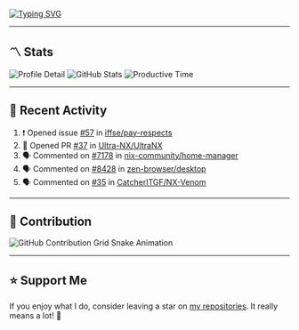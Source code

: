 [![Typing SVG](https://readme-typing-svg.demolab.com?font=&duration=2500&pause=100&center=true&vCenter=true&multiline=true&width=1000&height=60&lines=Hi+There!;Welcome+to+my+Github+profile+%F0%9F%91%8B)](https://git.io/typing-svg)

---

## 〽️ Stats

![Profile Detail](http://github-profile-summary-cards.vercel.app/api/cards/profile-details?username=phucleeuwu&theme=transparent)
![GitHub Stats](http://github-profile-summary-cards.vercel.app/api/cards/stats?username=phucleeuwu&theme=transparent)
![Productive Time](http://github-profile-summary-cards.vercel.app/api/cards/productive-time?username=phucleeuwu&theme=transparent&utcOffset=8)

---

## 📝 Recent Activity

<!--START_SECTION:activity-->
1. ❗ Opened issue [#57](https://github.com/iffse/pay-respects/issues/57) in [iffse/pay-respects](https://github.com/iffse/pay-respects)
2. 💪 Opened PR [#37](https://github.com/Ultra-NX/UltraNX/pull/37) in [Ultra-NX/UltraNX](https://github.com/Ultra-NX/UltraNX)
3. 🗣 Commented on [#7178](https://github.com/nix-community/home-manager/pull/7178#issuecomment-2930587767) in [nix-community/home-manager](https://github.com/nix-community/home-manager)
4. 🗣 Commented on [#8428](https://github.com/zen-browser/desktop/issues/8428#issuecomment-2929739235) in [zen-browser/desktop](https://github.com/zen-browser/desktop)
5. 🗣 Commented on [#35](https://github.com/CatcherITGF/NX-Venom/pull/35#issuecomment-2928687283) in [CatcherITGF/NX-Venom](https://github.com/CatcherITGF/NX-Venom)
<!--END_SECTION:activity-->

<!--START_SECTION:waka-->

<!--END_SECTION:waka-->

---

## 🐍 Contribution

<picture>
  <source media="(prefers-color-scheme: dark)" srcset="https://raw.githubusercontent.com/phucleeuwu/phucleeuwu/output/github-contribution-grid-snake-dark.svg">
  <source media="(prefers-color-scheme: light)" srcset="https://raw.githubusercontent.com/phucleeuwu/phucleeuwu/output/github-contribution-grid-snake.svg">
  <img alt="GitHub Contribution Grid Snake Animation" src="https://raw.githubusercontent.com/phucleeuwu/phucleeuwu/output/github-contribution-grid-snake.svg">
</picture>

---

## ⭐ Support Me

If you enjoy what I do, consider leaving a star on [my repositories](https://github.com/phucleeuwu?tab=repositories&type=source). It really means a lot! 💙
